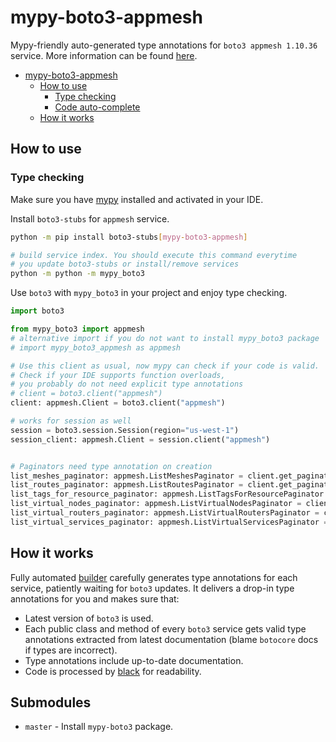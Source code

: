# mypy-boto3-appmesh

Mypy-friendly auto-generated type annotations for `boto3 appmesh 1.10.36` service.
More information can be found [here](https://github.com/vemel/mypy_boto3).

- [mypy-boto3-appmesh](#mypy-boto3-appmesh)
  - [How to use](#how-to-use)
    - [Type checking](#type-checking)
    - [Code auto-complete](#code-auto-complete)
  - [How it works](#how-it-works)

## How to use

### Type checking

Make sure you have [mypy](https://github.com/python/mypy) installed and activated in your IDE.

Install `boto3-stubs` for `appmesh` service.

```bash
python -m pip install boto3-stubs[mypy-boto3-appmesh]

# build service index. You should execute this command everytime
# you update boto3-stubs or install/remove services
python -m python -m mypy_boto3
```

Use `boto3` with `mypy_boto3` in your project and enjoy type checking.

```python
import boto3

from mypy_boto3 import appmesh
# alternative import if you do not want to install mypy_boto3 package
# import mypy_boto3_appmesh as appmesh

# Use this client as usual, now mypy can check if your code is valid.
# Check if your IDE supports function overloads,
# you probably do not need explicit type annotations
# client = boto3.client("appmesh")
client: appmesh.Client = boto3.client("appmesh")

# works for session as well
session = boto3.session.Session(region="us-west-1")
session_client: appmesh.Client = session.client("appmesh")


# Paginators need type annotation on creation
list_meshes_paginator: appmesh.ListMeshesPaginator = client.get_paginator("list_meshes")
list_routes_paginator: appmesh.ListRoutesPaginator = client.get_paginator("list_routes")
list_tags_for_resource_paginator: appmesh.ListTagsForResourcePaginator = client.get_paginator("list_tags_for_resource")
list_virtual_nodes_paginator: appmesh.ListVirtualNodesPaginator = client.get_paginator("list_virtual_nodes")
list_virtual_routers_paginator: appmesh.ListVirtualRoutersPaginator = client.get_paginator("list_virtual_routers")
list_virtual_services_paginator: appmesh.ListVirtualServicesPaginator = client.get_paginator("list_virtual_services")
```

## How it works

Fully automated [builder](https://github.com/vemel/mypy_boto3) carefully generates
type annotations for each service, patiently waiting for `boto3` updates. It delivers
a drop-in type annotations for you and makes sure that:

- Latest version of `boto3` is used.
- Each public class and method of every `boto3` service gets valid type annotations
  extracted from latest documentation (blame `botocore` docs if types are incorrect).
- Type annotations include up-to-date documentation.
- Code is processed by [black](https://github.com/psf/black) for readability.

## Submodules

- `master` - Install `mypy-boto3` package.